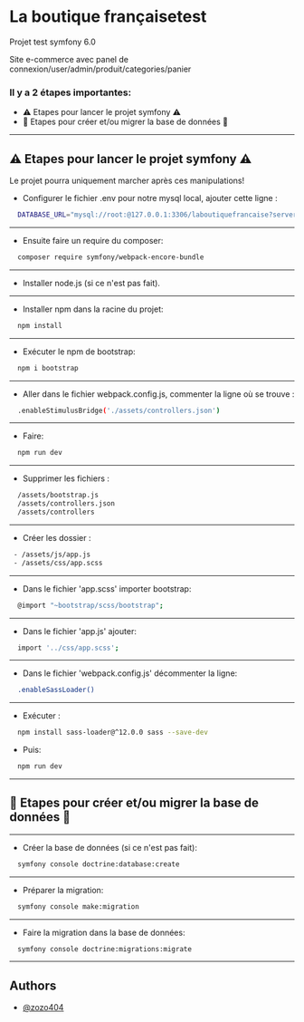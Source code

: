# La boutique françaisetest

Projet test symfony 6.0

Site e-commerce avec panel de connexion/user/admin/produit/categories/panier

### Il y a 2 étapes importantes:
- ⚠️ Etapes pour lancer le projet symfony ⚠️
- 📶 Etapes pour créer et/ou migrer la base de données 📶
---
## ⚠️ Etapes pour lancer le projet symfony ⚠️

Le projet pourra uniquement marcher après ces manipulations!

- Configurer le fichier .env pour notre mysql local, ajouter cette ligne :

```bash
  DATABASE_URL="mysql://root:@127.0.0.1:3306/laboutiquefrancaise?serverVersion=5.7&charset=utf8mb4"
```
---
- Ensuite faire un require du composer:
```bash
  composer require symfony/webpack-encore-bundle
```
---
- Installer node.js (si ce n'est pas fait).
---
- Installer npm dans la racine du projet:
```bash
  npm install
```
---
- Exécuter le npm de bootstrap:
```bash
  npm i bootstrap
```
---
- Aller dans le fichier webpack.config.js, commenter la ligne où se trouve : 
```bash
  .enableStimulusBridge('./assets/controllers.json')
```
---
- Faire:
```bash
  npm run dev
```
---
- Supprimer les fichiers :
```bash
  /assets/bootstrap.js
  /assets/controllers.json
  /assets/controllers
```
---
- Créer les dossier :
 ```bash
  - /assets/js/app.js
  - /assets/css/app.scss
```
---
- Dans le fichier 'app.scss' importer bootstrap:
```bash
  @import "~bootstrap/scss/bootstrap";
```
---
- Dans le fichier 'app.js' ajouter:
```bash
  import '../css/app.scss';
```
---
- Dans le fichier 'webpack.config.js' décommenter la ligne:
```bash
  .enableSassLoader()
```
---
- Exécuter : 
```bash
  npm install sass-loader@^12.0.0 sass --save-dev
```
- Puis:
```bash
  npm run dev
```
---
## 📶 Etapes pour créer et/ou migrer la base de données 📶
---
- Créer la base de données (si ce n'est pas fait):
```bash
  symfony console doctrine:database:create
```
---
- Préparer la migration:
```bash
  symfony console make:migration
```
---
- Faire la migration dans la base de données:
```bash
  symfony console doctrine:migrations:migrate
```
---
## Authors

- [@zozo404](https://github.com/zozo404)
